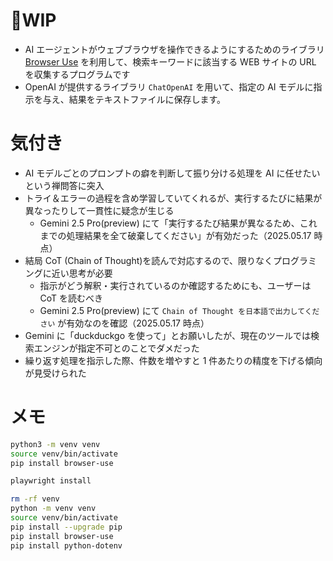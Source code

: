 # 🚧WIP

- AI エージェントがウェブブラウザを操作できるようにするためのライブラリ [Browser Use](https://github.com/browser-use/browser-use) を利用して、検索キーワードに該当する WEB サイトの URL を収集するプログラムです
- OpenAI が提供するライブラリ `ChatOpenAI` を用いて、指定の AI モデルに指示を与え、結果をテキストファイルに保存します。

# 気付き

- AI モデルごとのプロンプトの癖を判断して振り分ける処理を AI に任せたいという禅問答に突入
- トライ＆エラーの過程を含め学習していてくれるが、実行するたびに結果が異なったりして一貫性に疑念が生じる
  - Gemini 2.5 Pro(preview) にて「実行するたび結果が異なるため、これまでの処理結果を全て破棄してください」が有効だった（2025.05.17 時点）
- 結局 CoT (Chain of Thought)を読んで対応するので、限りなくプログラミングに近い思考が必要
  - 指示がどう解釈・実行されているのか確認するためにも、ユーザーは CoT を読むべき 
  - Gemini 2.5 Pro(preview) にて `Chain of Thought を日本語で出力してください` が有効なのを確認（2025.05.17 時点）
- Gemini に「duckduckgo を使って」とお願いしたが、現在のツールでは検索エンジンが指定不可とのことでダメだった
- 繰り返す処理を指示した際、件数を増やすと 1 件あたりの精度を下げる傾向が見受けられた

# メモ

```sh
python3 -m venv venv
source venv/bin/activate
pip install browser-use

playwright install

rm -rf venv
python -m venv venv
source venv/bin/activate
pip install --upgrade pip
pip install browser-use
pip install python-dotenv
```
